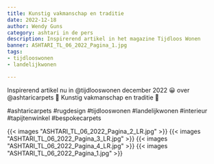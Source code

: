 ```yaml
---
title: Kunstig vakmanschap en traditie
date: 2022-12-18
author: Wendy Guns
category: ashtari in de pers
description: Inspirerend artikel in het magazine Tijdloos Wonen
banner: ASHTARI_TL_06_2022_Pagina_1.jpg
tags:
- tijdlooswonen
- landelijkwonen

---
```


<!--more-->
Inspirerend artikel nu in @tijdlooswonen december 2022 😀 over @ashtaricarpets 💚 Kunstig vakmanschap en traditie 💪

#ashtaricarpets #rugdesign #tijdlooswonen #landelijkwonen #interieur #tapijtenwinkel #bespokecarpets

{{< images "ASHTARI_TL_06_2022_Pagina_2_LR.jpg" >}}
{{< images "ASHTARI_TL_06_2022_Pagina_3_LR.jpg" >}}
{{< images "ASHTARI_TL_06_2022_Pagina_4_LR.jpg" >}}
{{< images "ASHTARI_TL_06_2022_Pagina_1.jpg" >}}
